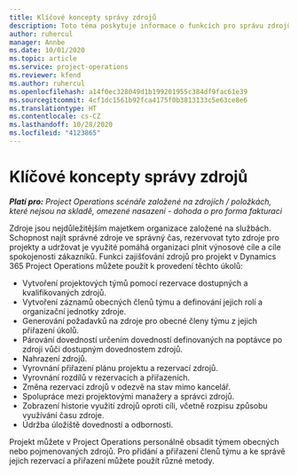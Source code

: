 ```yaml
---
title: Klíčové koncepty správy zdrojů
description: Toto téma poskytuje informace o funkcích pro správu zdrojů v aplikaci Microsoft Dynamics Project Operations.
author: ruhercul
manager: Annbe
ms.date: 10/01/2020
ms.topic: article
ms.service: project-operations
ms.reviewer: kfend
ms.author: ruhercul
ms.openlocfilehash: a14f0ec328049d1b199201955c384df9fac61e39
ms.sourcegitcommit: 4cf1dc1561b92fca4175f0b3813133c5e63ce8e6
ms.translationtype: HT
ms.contentlocale: cs-CZ
ms.lasthandoff: 10/28/2020
ms.locfileid: "4123865"
---
```

# <a name="resource-management-key-concepts"></a>Klíčové koncepty správy zdrojů

_**Platí pro:** Project Operations scénáře založené na zdrojích / položkách, které nejsou na skladě, omezené nasazení - dohoda o pro forma fakturaci_

Zdroje jsou nejdůležitějším majetkem organizace založené na službách. Schopnost najít správné zdroje ve správný čas, rezervovat tyto zdroje pro projekty a udržovat je využité pomáhá organizaci plnit výnosové cíle a cíle spokojenosti zákazníků. Funkci zajišťování zdrojů pro projekt v Dynamics 365 Project Operations můžete použít k provedení těchto úkolů:

- Vytvoření projektových týmů pomocí rezervace dostupných a kvalifikovaných zdrojů.
- Vytvoření záznamů obecných členů týmu a definování jejich rolí a organizační jednotky zdroje.
- Generování požadavků na zdroje pro obecné členy týmu z jejich přiřazení úkolů.
- Párování dovedností určením dovedností definovaných na poptávce po zdroji vůči dostupným dovednostem zdrojů.
- Nahrazení zdrojů.
- Vyrovnání přiřazení plánu projektu a rezervací zdrojů.
- Vyrovnání rozdílů v rezervacích a přiřazeních.
- Změna rezervací zdrojů v odezvě na stav mimo kancelář.
- Spolupráce mezi projektovými manažery a správci zdrojů.
- Zobrazení historie využití zdrojů oproti cíli, včetně rozpisu způsobu využívání času zdroje.
- Údržba úložiště dovedností a odbornosti.


Projekt můžete v Project Operations personálně obsadit týmem obecných nebo pojmenovaných zdrojů. Pro přidání a přiřazení členů týmu a ke správě jejich rezervací a přiřazení můžete použít různé metody. 
